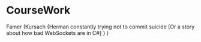 # CourseWork
Famer (Kursach {Herman constantly trying not to commit suicide [Or a story about how bad WebSockets are in C#] } )
